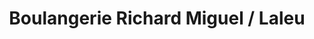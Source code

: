 ---
title: "Boulangerie Richard Miguel / Laleu"
url: /la-rochelle/boulangerie-richard-miguel-laleu/
shop: Bäckerei
---